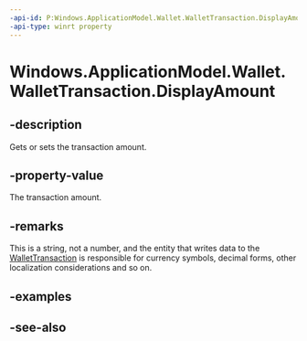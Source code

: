```yaml
---
-api-id: P:Windows.ApplicationModel.Wallet.WalletTransaction.DisplayAmount
-api-type: winrt property
---
```


<!-- Property syntax
public string DisplayAmount { get;  set; }
-->

# Windows.ApplicationModel.Wallet.WalletTransaction.DisplayAmount

## -description
Gets or sets the transaction amount.

## -property-value
The transaction amount.

## -remarks
This is a string, not a number, and the entity that writes data to the [WalletTransaction](wallettransaction.md) is responsible for currency symbols, decimal forms, other localization considerations and so on.

## -examples

## -see-also
